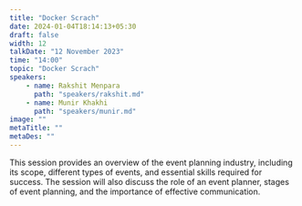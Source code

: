 ```yaml
---
title: "Docker Scrach"
date: 2024-01-04T18:14:13+05:30
draft: false
width: 12
talkDate: "12 November 2023"
time: "14:00"
topic: "Docker Scrach"
speakers:
    - name: Rakshit Menpara
      path: "speakers/rakshit.md"
    - name: Munir Khakhi
      path: "speakers/munir.md"
image: ""
metaTitle: ""
metaDes: ""
---
```


This session provides an overview of the event planning industry, including   its scope, different types of events, and essential skills required for success. The session will also discuss the role of an event planner, stages of event planning, and the importance of effective communication.


